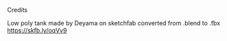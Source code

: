 Credits

Low poly tank made by Deyama on sketchfab converted from .blend to .fbx
https://skfb.ly/oqVv9
